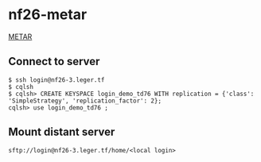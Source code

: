 # nf26-metar

[METAR](https://en.wikipedia.org/wiki/METAR)

## Connect to server
```
$ ssh login@nf26-3.leger.tf
$ cqlsh
$ cqlsh> CREATE KEYSPACE login_demo_td76 WITH replication = {'class': 'SimpleStrategy', 'replication_factor': 2};
cqlsh> use login_demo_td76 ;

```

## Mount distant server
```
sftp://login@nf26-3.leger.tf/home/<local login>
```
